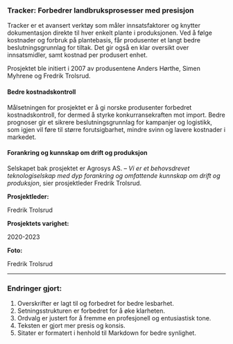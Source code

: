 ### Tracker: Forbedrer landbruksprosesser med presisjon

Tracker er et avansert verktøy som måler innsatsfaktorer og knytter dokumentasjon direkte til hver enkelt plante i produksjonen. Ved å følge kostnader og forbruk på plantebasis, får produsenter et langt bedre beslutningsgrunnlag for tiltak. Det gir også en klar oversikt over innsatsmidler, samt kostnad per produsert enhet.

Prosjektet ble initiert i 2007 av produsentene Anders Hørthe, Simen Myhrene og Fredrik Trolsrud.

#### Bedre kostnadskontroll

Målsetningen for prosjektet er å gi norske produsenter forbedret kostnadskontroll, for dermed å styrke konkurransekraften mot import. Bedre prognoser gir et sikrere beslutningsgrunnlag for kampanjer og logistikk, som igjen vil føre til større forutsigbarhet, mindre svinn og lavere kostnader i markedet.

#### Forankring og kunnskap om drift og produksjon

Selskapet bak prosjektet er Agrosys AS. – _Vi er et behovsdrevet teknologiselskap med dyp forankring og omfattende kunnskap om drift og produksjon_, sier prosjektleder Fredrik Trolsrud.

**Prosjektleder:**

Fredrik Trolsrud  

**Prosjektets varighet:**

2020-2023  

**Foto:** 

Fredrik Trolsrud

---

### Endringer gjort:

1. Overskrifter er lagt til og forbedret for bedre lesbarhet.
2. Setningsstrukturen er forbedret for å øke klarheten.
3. Ordvalg er justert for å fremme en profesjonell og entusiastisk tone.
4. Teksten er gjort mer presis og konsis.
5. Sitater er formatert i henhold til Markdown for bedre synlighet.
